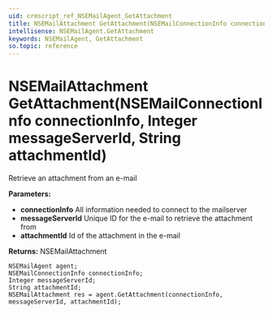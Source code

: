```yaml
---
uid: crmscript_ref_NSEMailAgent_GetAttachment
title: NSEMailAttachment GetAttachment(NSEMailConnectionInfo connectionInfo, Integer messageServerId, String attachmentId)
intellisense: NSEMailAgent.GetAttachment
keywords: NSEMailAgent, GetAttachment
so.topic: reference
---
```


# NSEMailAttachment GetAttachment(NSEMailConnectionInfo connectionInfo, Integer messageServerId, String attachmentId)

Retrieve an attachment from an e-mail

**Parameters:**
 - **connectionInfo** All information needed to connect to the mailserver
 - **messageServerId** Unique ID for the e-mail to retrieve the attachment from
 - **attachmentId** Id of the attachment in the e-mail

**Returns:** NSEMailAttachment

```crmscript
NSEMailAgent agent;
NSEMailConnectionInfo connectionInfo;
Integer messageServerId;
String attachmentId;
NSEMailAttachment res = agent.GetAttachment(connectionInfo, messageServerId, attachmentId);
```

